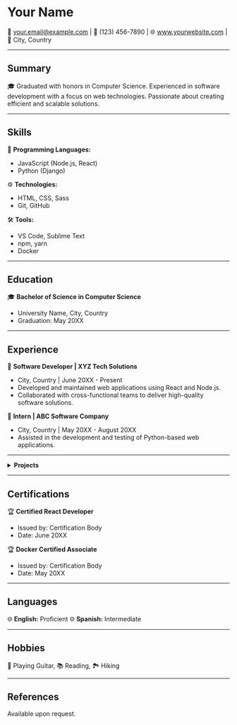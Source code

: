 # Your Name

📧 your.email@example.com | 📱 (123) 456-7890 | 🌐 www.yourwebsite.com | 📍 City, Country

---

## Summary

🎓 Graduated with honors in Computer Science. Experienced in software development with a focus on web technologies. Passionate about creating efficient and scalable solutions.

---

## Skills

🚀 **Programming Languages:**
   - JavaScript (Node.js, React)
   - Python (Django)

⚙️ **Technologies:**
   - HTML, CSS, Sass
   - Git, GitHub

🛠️ **Tools:**
   - VS Code, Sublime Text
   - npm, yarn
   - Docker

---

## Education

🎓 **Bachelor of Science in Computer Science**
   - University Name, City, Country
   - Graduation: May 20XX

---

## Experience

💼 **Software Developer | XYZ Tech Solutions**
   - City, Country | June 20XX - Present
   - Developed and maintained web applications using React and Node.js.
   - Collaborated with cross-functional teams to deliver high-quality software solutions.

💼 **Intern | ABC Software Company**
   - City, Country | May 20XX - August 20XX
   - Assisted in the development and testing of Python-based web applications.

---

<details>
  <summary><strong>Projects</strong></summary>

🚀 **Project Alpha | [GitHub](https://github.com/project-alpha)**
   - Description of the project and your role.
   - Technologies used: React, Node.js, MongoDB.

⚙️ **Project Beta | [GitHub](https://github.com/project-beta)**
   - Description of the project and your role.
   - Technologies used: Django, PostgreSQL.

</details>

---

## Certifications

🏆 **Certified React Developer**
   - Issued by: Certification Body
   - Date: June 20XX

🏆 **Docker Certified Associate**
   - Issued by: Certification Body
   - Date: May 20XX

---

## Languages

🌐 **English:** Proficient
🌐 **Spanish:** Intermediate

---

## Hobbies

🎸 Playing Guitar, 📚 Reading, 🏞️ Hiking

---

## References

Available upon request.

